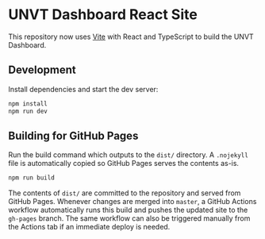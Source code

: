 # UNVT Dashboard React Site

This repository now uses [Vite](https://vitejs.dev/) with React and TypeScript to build the UNVT Dashboard.

## Development

Install dependencies and start the dev server:

```bash
npm install
npm run dev
```

## Building for GitHub Pages

Run the build command which outputs to the `dist/` directory. A `.nojekyll` file is automatically copied so GitHub Pages serves the contents as-is.

```bash
npm run build
```

The contents of `dist/` are committed to the repository and served from GitHub Pages. Whenever changes are merged into `master`, a GitHub Actions workflow automatically runs this build and pushes the updated site to the `gh-pages` branch. The same workflow can also be triggered manually from the Actions tab if an immediate deploy is needed.
